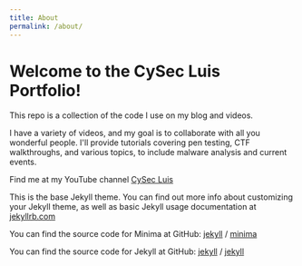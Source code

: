 ```yaml
---
title: About
permalink: /about/
---
```


# Welcome to the CySec Luis Portfolio!

This repo is a collection of the code I use on my blog and videos. 


I have a variety of videos, and my goal is to collaborate with all you wonderful people. I'll provide tutorials covering pen testing, CTF walkthroughs, and various topics, to include malware analysis and current events.

Find me at my YouTube channel [CySec Luis](https://www.youtube.com/channel/UCdvWgSUVHaA1-BblHXFTMYQ)


This is the base Jekyll theme. You can find out more info about customizing your Jekyll theme, as well as basic Jekyll usage documentation at [jekyllrb.com](https://jekyllrb.com/)

You can find the source code for Minima at GitHub:
[jekyll][jekyll-organization] /
[minima](https://github.com/jekyll/minima)

You can find the source code for Jekyll at GitHub:
[jekyll][jekyll-organization] /
[jekyll](https://github.com/jekyll/jekyll)


[jekyll-organization]: https://github.com/jekyll